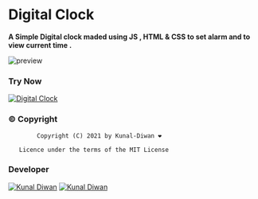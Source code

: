 # Digital Clock
**A Simple Digital clock maded using JS , HTML & CSS to set alarm and to view current time .**

![preview](images/preview.png)

### Try Now 

[![Digital Clock](https://img.shields.io/badge/Try-Now-red?style=for-the-badge&logo=google)](https://Kunal-Diwan.github.io/Digital-Clock) 

### © Copyright

            Copyright (C) 2021 by Kunal-Diwan ❤️️

       Licence under the terms of the MIT License


### Developer 

[![Kunal Diwan](https://img.shields.io/badge/Kunal-Diwan-yellow?style=for-the-badge&logo=github)](https://github.com/Kunal-Diwan) 
[![Kunal Diwan](https://img.shields.io/badge/Kunal-Diwan-green?style=for-the-badge&logo=telegram)](https://t.me/KunalDiwan)
